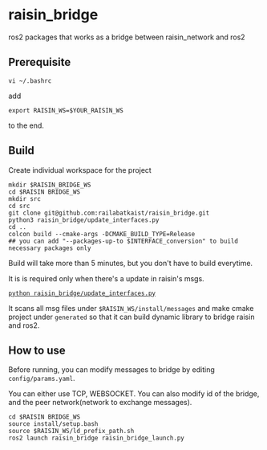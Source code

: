# raisin_bridge
ros2 packages that works as a bridge between raisin_network and ros2

## Prerequisite
```
vi ~/.bashrc
```
add 
```
export RAISIN_WS=$YOUR_RAISIN_WS
```
to the end.

## Build
Create individual workspace for the project
```
mkdir $RAISIN_BRIDGE_WS
cd $RAISIN BRIDGE_WS
mkdir src
cd src
git clone git@github.com:railabatkaist/raisin_bridge.git
python3 raisin_bridge/update_interfaces.py
cd ..
colcon build --cmake-args -DCMAKE_BUILD_TYPE=Release
## you can add "--packages-up-to $INTERFACE_conversion" to build necessary packages only
```

Build will take more than 5 minutes, but you don't have to build everytime.

It is is required only when there's a update in raisin's msgs. 

[```python raisin_bridge/update_interfaces.py```](https://github.com/railabatkaist/raisin_bridge/blob/main/update_interfaces.py#L289)

It scans all msg files under ```$RAISIN_WS/install/messages``` and make cmake project under ```generated``` so that it can build dynamic library to bridge raisin and ros2.
## How to use
Before running, you can modify messages to bridge by editing ```config/params.yaml```.

You can either use TCP, WEBSOCKET. You can also modify id of the bridge, and the peer network(network to exchange messages).
```
cd $RAISIN BRIDGE_WS
source install/setup.bash
source $RAISIN_WS/ld_prefix_path.sh
ros2 launch raisin_bridge raisin_bridge_launch.py
```
